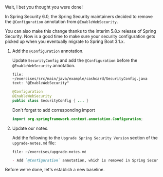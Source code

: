 Wait, I bet you thought you were done!

In Spring Security 6.0, the Spring Security maintainers decided to remove the `@Configuration` annotation from `@EnableWebSecurity`.

You can also make this change thanks to the interim 5.8.x release of Spring Security. Now is a good time to make sure your security configuration gets picked up when you eventually migrate to Spring Boot 3.1.x.

1. Add the `@Configuration` annotation.

   Update `SecurityConfig` and add the `@Configuration` before the `@EnableWebSecurity` annotation.

   ```editor:select-matching-text
   file: ~/exercises/src/main/java/example/cashcard/SecurityConfig.java
   text: "@EnableWebSecurity"
   ```

   ```java
   @Configuration
   @EnableWebSecurity
   public class SecurityConfig { ... }
   ```

   Don't forget to add corresponding import

   ```java
   import org.springframework.context.annotation.Configuration;
   ```

1. Update our notes.

   Add the following to the `Upgrade Spring Security Version` section of the `upgrade-notes.md` file:

   ```editor:open-file
   file: ~/exercises/upgrade-notes.md
   ```

   ```markdown
   - Add `@Configuration` annotation, which is removed in Spring Security 6.0
   ```

Before we're done, let's establish a new baseline.

